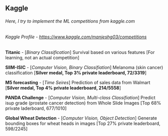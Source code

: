 ## Kaggle

###### Here, I try to implement the ML competitions from kaggle.com

###### Kaggle Profile - https://www.kaggle.com/manjeshg03/competitions

**Titanic** - [*Binary Classification*] Survival based on various features [For learning, not an actual competition]

**SIIM-ISIC** - [*Computer Vision, Binary Classifiation*] Melanoma (skin cancer) classification [**Silver medal, Top 3% private leaderboard, 72/3319**]

**M5 forecasting** - [*Time Seires*] Prediction of sales data from Walmart [**Silver medal, Top 4% private leaderboard, 214/5558**]

**PANDA Challenge** - [*Computer Vision, Multi-class Classifiation*] Predict isup grade (prostate cancer detection) from Whole Slide Images [Top 68% private laderboard, 677/1010]

**Global Wheat Detection** - [*Computer Vision, Object Detection*] Generate bounding boxes for wheat heads in images [Top 27% private leaderboard, 598/2245]
